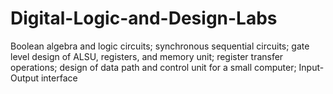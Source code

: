 # Digital-Logic-and-Design-Labs
Boolean algebra and logic circuits; synchronous sequential circuits; gate level design of ALSU, registers, and memory unit; register transfer operations; design of data path and control unit for a small computer; Input-Output interface
